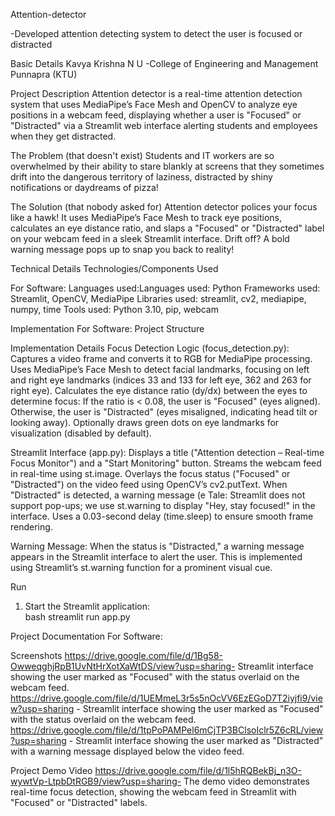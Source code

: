 Attention-detector

  -Developed attention detecting system to detect the user is focused or distracted
  
Basic Details
  Kavya Krishna N U -College of Engineering and Management Punnapra (KTU)
  
Project Description
Attention detector is a real-time attention detection system that uses MediaPipe’s Face Mesh and OpenCV to analyze eye positions in a webcam feed, displaying whether a user is   "Focused" or "Distracted" via a Streamlit web interface alerting students and employees when they get distracted.

The Problem (that doesn't exist)
Students and IT workers are so overwhelmed by their ability to stare blankly at screens that they sometimes drift into the dangerous territory of laziness, distracted by shiny notifications or daydreams of pizza!


The Solution (that nobody asked for)
Attention detector polices your focus like a hawk! It uses MediaPipe’s Face Mesh to track eye positions, calculates an eye distance ratio, and slaps a "Focused" or "Distracted" label on your webcam feed in a sleek Streamlit interface. Drift off? A bold warning message pops up to snap you back to reality!


Technical Details
Technologies/Components Used


For Software:
Languages used:Languages used: Python
Frameworks used: Streamlit, OpenCV, MediaPipe
Libraries used: streamlit, cv2, mediapipe, numpy, time
Tools used: Python 3.10, pip, webcam


Implementation
For Software:
Project Structure


Implementation Details
Focus Detection Logic (focus_detection.py):
Captures a video frame and converts it to RGB for MediaPipe processing.
Uses MediaPipe’s Face Mesh to detect facial landmarks, focusing on left and right eye landmarks (indices 33 and 133 for left eye, 362 and 263 for right eye).
Calculates the eye distance ratio (dy/dx) between the eyes to determine focus:
If the ratio is < 0.08, the user is "Focused" (eyes aligned).
Otherwise, the user is "Distracted" (eyes misaligned, indicating head tilt or looking away).
Optionally draws green dots on eye landmarks for visualization (disabled by default).


Streamlit Interface (app.py):
Displays a title ("Attention detection – Real-time Focus Monitor") and a "Start Monitoring" button.
Streams the webcam feed in real-time using st.image.
Overlays the focus status ("Focused" or "Distracted") on the video feed using OpenCV’s cv2.putText.
When "Distracted" is detected, a warning message (e Tale: Streamlit does not support pop-ups; we use st.warning to display "Hey, stay focused!" in the interface.
Uses a 0.03-second delay (time.sleep) to ensure smooth frame rendering.


Warning Message: When the status is "Distracted," a warning message appears in the Streamlit interface to alert the user. This is implemented using Streamlit’s st.warning function for a prominent visual cue.


Run
1. Start the Streamlit application:  
bash
streamlit run app.py


Project Documentation
For Software:

Screenshots
https://drive.google.com/file/d/1Bg58-OwweqghjRpB1UvNtHrXotXaWtDS/view?usp=sharing-  Streamlit interface showing the user marked as "Focused" with the status overlaid on the webcam feed.
https://drive.google.com/file/d/1UEMmeL3r5s5nOcVV6EzEGoD7T2iyjfi9/view?usp=sharing - Streamlit interface showing the user marked as "Focused" with the status overlaid on the webcam feed.
https://drive.google.com/file/d/1tpPoPAMPel6mCjTP3BClsoIclr5Z6cRL/view?usp=sharing -  Streamlit interface showing the user marked as "Distracted" with a warning message displayed below the video feed.


Project Demo
Video
https://drive.google.com/file/d/1l5hRQBekBj_n3O-wywtVp-LtpbDtRGB9/view?usp=sharing- The demo video demonstrates real-time focus detection, showing the webcam feed in Streamlit with "Focused" or "Distracted" labels.



